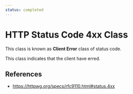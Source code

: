 ```yaml
---
status: completed
---
```


# HTTP Status Code 4xx Class

This class is known as **Client Error** class of status code.

This class indicates that the client have erred.

## References

- https://httpwg.org/specs/rfc9110.html#status.4xx
